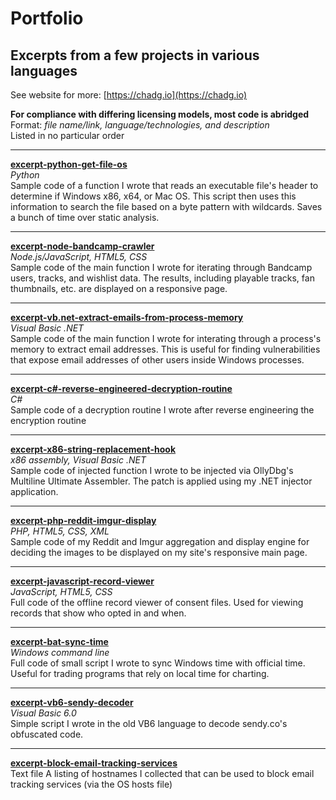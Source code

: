 # Portfolio
## Excerpts from a few projects in various languages  

See website for more: [https://chadg.io](https://chadg.io)

**For compliance with differing licensing models, most code is abridged**  
Format: *file name/link, language/technologies, and description*  
Listed in no particular order

---

[**excerpt-python-get-file-os**](/excerpt-python-get-file-os)  
*Python*  
Sample code of a function I wrote that reads an executable file's header to determine if Windows x86, x64, or Mac OS. This script then uses this information to search the file based on a byte pattern with wildcards. Saves a bunch of time over static analysis.

---

[**excerpt-node-bandcamp-crawler**](/excerpt-node-bandcamp-crawler)  
*Node.js/JavaScript, HTML5, CSS*  
Sample code of the main function I wrote for iterating through Bandcamp users, tracks, and wishlist data. The results, including playable tracks, fan thumbnails, etc. are displayed on a responsive page.

---

[**excerpt-vb.net-extract-emails-from-process-memory**](/excerpt-vb.net-extract-emails-from-process-memory)  
*Visual Basic .NET*  
Sample code of the main function I wrote for interating through a process's memory to extract email addresses. This is useful for finding vulnerabilities that expose email addresses of other users inside Windows processes.

---

[**excerpt-c#-reverse-engineered-decryption-routine**](/excerpt-c%23-reverse-engineered-decryption-routine)  
*C#*  
Sample code of a decryption routine I wrote after reverse engineering the encryption routine

---

[**excerpt-x86-string-replacement-hook**](/excerpt-x86-string-replacement-hook)  
*x86 assembly, Visual Basic .NET*  
Sample code of injected function I wrote to be injected via OllyDbg's Multiline Ultimate Assembler. The patch is applied using my .NET injector application.

---

[**excerpt-php-reddit-imgur-display**](/excerpt-php-reddit-imgur-display)  
*PHP, HTML5, CSS, XML*  
Sample code of my Reddit and Imgur aggregation and display engine for deciding the images to be displayed on my site's responsive main page.

---

[**excerpt-javascript-record-viewer**](/excerpt-javascript-record-viewer)  
*JavaScript, HTML5, CSS*  
Full code of the offline record viewer of consent files. Used for viewing records that show who opted in and when.

---

[**excerpt-bat-sync-time**](/excerpt-bat-sync-time)  
*Windows command line*  
Full code of small script I wrote to sync Windows time with official time. Useful for trading programs that rely on local time for charting.

---

[**excerpt-vb6-sendy-decoder**](/excerpt-vb6-sendy-decoder)  
*Visual Basic 6.0*  
Simple script I wrote in the old VB6 language to decode sendy.co's obfuscated code.

---

[**excerpt-block-email-tracking-services**](/excerpt-block-email-tracking-services)  
Text file
A listing of hostnames I collected that can be used to block email tracking services (via the OS hosts file)
